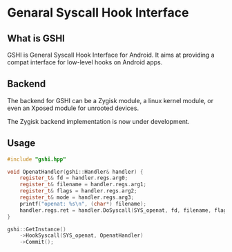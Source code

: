# Genaral Syscall Hook Interface

## What is GSHI

GSHI is General Syscall Hook Interface for Android. It aims at providing a compat interface for low-level hooks on Android apps.

## Backend

The backend for GSHI can be a Zygisk module, a linux kernel module, or even an Xposed module for unrooted devices.

The Zygisk backend implementation is now under development.

## Usage
```cpp
#include "gshi.hpp"

void OpenatHandler(gshi::Handler& handler) {
    register_t& fd = handler.regs.arg0;
    register_t& filename = handler.regs.arg1;
    register_t& flags = handler.regs.arg2;
    register_t& mode = handler.regs.arg3;
    printf("openat: %s\n", (char*) filename);
    handler.regs.ret = handler.DoSyscall(SYS_openat, fd, filename, flags, mode, 0, 0);
}

gshi::GetInstance()
    ->HookSyscall(SYS_openat, OpenatHandler)
    ->Commit();
```
